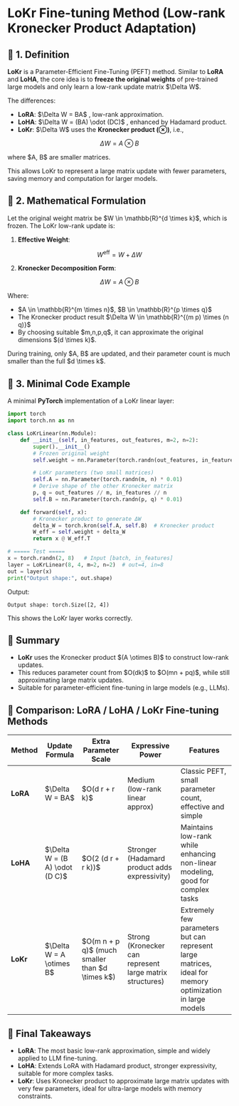 # LoKr Fine-tuning Method (Low-rank Kronecker Product Adaptation)

## 📖 1. Definition

**LoKr** is a Parameter-Efficient Fine-Tuning (PEFT) method. Similar to **LoRA** and **LoHA**, the core idea is to **freeze the original weights** of pre-trained large models and only learn a low-rank update matrix \$\Delta W\$.

The differences:

* **LoRA**: \$\Delta W = BA\$ , low-rank approximation.
* **LoHA**: \$\Delta W = (BA) \odot (DC)\$ , enhanced by Hadamard product.
* **LoKr**: \$\Delta W\$ uses the **Kronecker product (⊗)**, i.e.,

$$
\Delta W = A \otimes B
$$

where \$A, B\$ are smaller matrices.

This allows LoKr to represent a large matrix update with fewer parameters, saving memory and computation for larger models.



## 📖 2. Mathematical Formulation

Let the original weight matrix be \$W \in \mathbb{R}^{d \times k}\$, which is frozen. The LoKr low-rank update is:

1. **Effective Weight**:

$$
W^{\text{eff}} = W + \Delta W
$$

2. **Kronecker Decomposition Form**:

$$
\Delta W = A \otimes B
$$

Where:

* \$A \in \mathbb{R}^{m \times n}\$, \$B \in \mathbb{R}^{p \times q}\$
* The Kronecker product result \$\Delta W \in \mathbb{R}^{(m p) \times (n q)}\$
* By choosing suitable \$m,n,p,q\$, it can approximate the original dimensions \$(d \times k)\$.

During training, only \$A, B\$ are updated, and their parameter count is much smaller than the full \$d \times k\$.



## 📖 3. Minimal Code Example

A minimal **PyTorch** implementation of a LoKr linear layer:

```python
import torch
import torch.nn as nn

class LoKrLinear(nn.Module):
    def __init__(self, in_features, out_features, m=2, n=2):
        super().__init__()
        # Frozen original weight
        self.weight = nn.Parameter(torch.randn(out_features, in_features), requires_grad=False)

        # LoKr parameters (two small matrices)
        self.A = nn.Parameter(torch.randn(m, n) * 0.01)
        # Derive shape of the other Kronecker matrix
        p, q = out_features // m, in_features // n
        self.B = nn.Parameter(torch.randn(p, q) * 0.01)

    def forward(self, x):
        # Kronecker product to generate ΔW
        delta_W = torch.kron(self.A, self.B)  # Kronecker product
        W_eff = self.weight + delta_W
        return x @ W_eff.T

# ===== Test =====
x = torch.randn(2, 8)   # Input [batch, in_features]
layer = LoKrLinear(8, 4, m=2, n=2)  # out=4, in=8
out = layer(x)
print("Output shape:", out.shape)
```

Output:

```
Output shape: torch.Size([2, 4])
```

This shows the LoKr layer works correctly.



## 📖 Summary

* **LoKr** uses the Kronecker product \$(A \otimes B)\$ to construct low-rank updates.
* This reduces parameter count from \$O(dk)\$ to \$O(mn + pq)\$, while still approximating large matrix updates.
* Suitable for parameter-efficient fine-tuning in large models (e.g., LLMs).



## 📖 Comparison: LoRA / LoHA / LoKr Fine-tuning Methods

| Method   | Update Formula                   | Extra Parameter Scale                               | Expressive Power                                         | Features                                                                                                 |
| -------- | -------------------------------- | --------------------------------------------------- | -------------------------------------------------------- | -------------------------------------------------------------------------------------------------------- |
| **LoRA** | \$\Delta W = BA\$                | \$O(d r + r k)\$                                    | Medium (low-rank linear approx)                          | Classic PEFT, small parameter count, effective and simple                                                |
| **LoHA** | \$\Delta W = (B A) \odot (D C)\$ | \$O(2 (d r + r k))\$                                | Stronger (Hadamard product adds expressivity)            | Maintains low-rank while enhancing non-linear modeling, good for complex tasks                           |
| **LoKr** | \$\Delta W = A \otimes B\$       | \$O(m n + p q)\$ (much smaller than \$d \times k\$) | Strong (Kronecker can represent large matrix structures) | Extremely few parameters but can represent large matrices, ideal for memory optimization in large models |



## 📖 Final Takeaways

* **LoRA**: The most basic low-rank approximation, simple and widely applied to LLM fine-tuning.
* **LoHA**: Extends LoRA with Hadamard product, stronger expressivity, suitable for more complex tasks.
* **LoKr**: Uses Kronecker product to approximate large matrix updates with very few parameters, ideal for ultra-large models with memory constraints.



